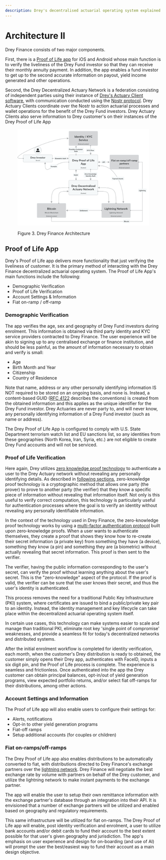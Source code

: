 ```yaml
---
description: Drey's decentralised actuarial operating system explained.
---
```


# Architecture II

Drey Finance consists of two major components.&#x20;

First, there is a [Proof of Life app](architecture-ii.md#proof-of-life-app) for iOS and Android whose main function is to verify the liveliness of the Drey Fund investor so that they can receive their monthly annuity payment. In addition, the app enables a fund investor to get up to the second accurate information on payout, yield income generated and other operations.&#x20;

Second, the Drey Decentralized Actuary Network is a federation consisting of independent parties using their instance of [Drey's Actuary Client software](architecture-iii.md#drey-actuary-client), with communication conducted using the [Nostr protocol](https://nostr.com/). Drey Actuary Clients coordinate over the Nostr to action actuarial processes and wallet operations for the benefit of the Drey Fund investors. Drey Actuary Clients also serve information to Drey customer's on their instances of the Drey Proof of Life App

<figure><img src="../docs2/.gitbook/assets/Drey Finance - Diagram 1 (Latest)[60].png" alt=""><figcaption><p>Figure 3. Drey Finance Architecture</p></figcaption></figure>

## Proof of Life App

Drey's Proof of Life app delivers more functionality that just verifying the liveliness of customer. It is the primary method of interacting with the Drey Finance decentralized actuarial operating system. The Proof of Life App's main functions include the following:

* Demographic Verification
* Proof of Life Verification
* Account Settings & Information
* Fiat on-ramp / off-ramp

### Demographic Verification

The app verifies the age, sex and geography of Drey Fund investors during enrolment. This information is obtained via third party identity and KYC service providers contracted to Drey Finance. The user experience will be akin to signing up to any centralised exchange or finance institution, and should be less painful, as the amount of information necessary to obtain and verify is small:

* Age
* Birth Month and Year
* Citizenship
* Country of Residence

Note that name, address or any other personally identifying information IS NOT required to be stored on an ongoing basis, and none is. Instead, a content-based GUID ([RFC 4122](http://www.ietf.org/rfc/rfc4122.txt) describes the conventions) is created from the obtained information and this applies as the unique identifier for the Drey Fund investor. Drey Actuaries are never party to, and will never know, any personally identifying information of a Drey Fund investor (such as name or address).

The Drey Proof of Life App is configured to comply with U.S. State Department terrorism watch list and EU sanctions list, so any identities from these geographies (North Korea, Iran, Syria, etc.) are not eligible to create Drey Fund accounts and will not be serviced.

### Proof of Life Verification

Here again, Drey utilizes [zero knowledge proof technology](https://en.wikipedia.org/wiki/Zero-knowledge\_proof) to authenticate a user to the Drey Actuary network without revealing any personally identifying details. As described in [following sections](cryptography-overview.md), zero-knowledge proof technology is a cryptographic method that allows one party (the prover) to prove to another party (the verifier) that they know a specific piece of information without revealing that information itself. Not only is this useful to verify correct computation, this technology is particularly useful for authentication processes where the goal is to verify an identity without revealing any personally identifiable information.

In the context of the technology used in Drey Finance, the zero-knowledge proof technology works by using a [multi-factor authentication protocol](https://milagro.apache.org/docs/milagro-protocols/) built upon zero-knowledge proofs. When a user wants to authenticate themselves, they create a proof that shows they know how to re-create their secret information (a private key) from something they have (a device), something they know (a pin) and something they are (a biometric) without actually revealing that secret information. This proof is then sent to the verifier.

The verifier, having the public information corresponding to the user's secret, can verify the proof without learning anything about the user's secret. This is the "zero-knowledge" aspect of the protocol. If the proof is valid, the verifier can be sure that the user knows their secret, and thus the user's identity is authenticated.

This process removes the need for a traditional Public Key Infrastructure (PKI) system, where certificates are issued to bind a public/private key pair to an identity. Instead, the identity management and key lifecycle can take place within the decentralized actuarial operating system itself.

In certain use cases, this technology can make systems easier to scale and manage than traditional PKI, eliminate root key 'single point of compromise' weaknesses, and provide a seamless fit for today's decentralized networks and distributed systems.

After the initial enrolment workflow is completed for identity verification, each month, when the customer's Drey distribution is ready to obtained, the customer simply opens their Drey app, authenticates with FaceID, inputs a six digit pin, and the Proof of Life process is complete. The experience is seamless and frictionless. Once authenticated into the app the Drey customer can obtain principal balances, opt-in/out of yield generation programs, view expected portfolio returns,   and/or select fiat off-ramps for their distributions, among other actions.

### Account Settings and Information

The Proof of Life app will also enable users to configure their settings for:

* Alerts, notifications&#x20;
* Opt-in to other yield generation programs
* Fiat-off ramps
* Setup additional accounts (for couples or children)

### Fiat on-ramps/off-ramps

The Drey Proof of Life app also enables distributions to be automatically converted to fiat, with distributions directed to Drey Finance's exchange partners over the [lightning network](https://lightning.network/). Drey Finance will negotiate the best exchange rate by volume with partners on behalf of the Drey customer, and utilize the lightning network to make instant payments to the exchange partner.&#x20;

The app will enable the user to setup their own remittance information with the exchange partner's database through an integration into their API. It is envisioned that a number of exchange partners will be utilized and enabled based on geography and regulatory requirements.

This same infrastructure will be utilized for fiat on-ramps. The Drey Proof of Life app will enable, post identity verification and enrolment, a user to utilize bank accounts and/or debit cards to fund their account to the best extent possible for that user's given geography and jurisdiction. The app's emphasis on user experience and design for on-boarding (and use of AI) will prompt the user the best/easiest way to fund their account as a main design objective.



